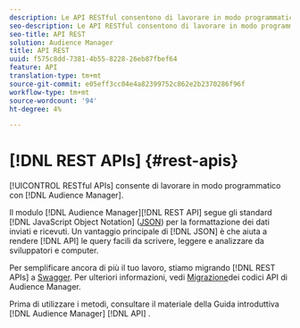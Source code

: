 ```yaml
---
description: Le API RESTful consentono di lavorare in modo programmatico con  Audience Manager.
seo-description: Le API RESTful consentono di lavorare in modo programmatico con  Audience Manager.
seo-title: API REST
solution: Audience Manager
title: API REST
uuid: f575c8dd-7381-4b55-8228-26eb87fbef64
feature: API
translation-type: tm+mt
source-git-commit: e05eff3cc04e4a82399752c862e2b2370286f96f
workflow-type: tm+mt
source-wordcount: '94'
ht-degree: 4%

---
```



# [!DNL REST APIs] {#rest-apis}

[!UICONTROL RESTful APIs] consente di lavorare in modo programmatico con [!DNL Audience Manager].

Il modulo [!DNL Audience Manager][!DNL REST API] segue gli standard [!DNL JavaScript Object Notation] ([JSON](https://www.json.org/)) per la formattazione dei dati inviati e ricevuti. Un vantaggio principale di [!DNL JSON] è che aiuta a rendere [!DNL API] le query facili da scrivere, leggere e analizzare da sviluppatori e computer.

Per semplificare ancora di più il tuo lavoro, stiamo migrando [!DNL REST APIs] a [Swagger](https://swagger.io/solutions/api-documentation/). Per ulteriori informazioni, vedi [Migrazione](/help/using/api/api-swagger-migration.md)dei codici API di Audience Manager.

Prima di utilizzare i [](../../api/rest-api-main/aam-api-getting-started.md#getting-started-with-rest-apis) metodi, consultare il materiale della Guida introduttiva [!DNL Audience Manager] [!DNL API] .
